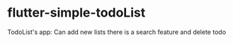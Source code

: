 # flutter-simple-todoList
TodoList's app: Can add new lists there is a search feature and delete todo
